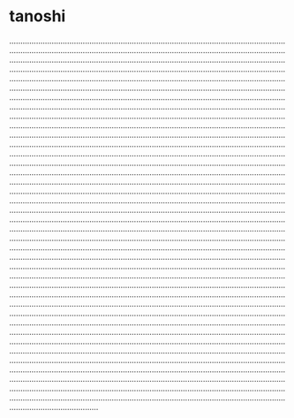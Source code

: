 # tanoshi

............................................................................................................................................................................................................................................................................................................................................................................................................................................................................................................................................................................................................................................................................................................................................................................................................................................................................................................................................................................................................................................................................................................................................................................................................................................................................................................................................................................................................................................................................................................................................................................................................................................................................................................................................................................................................................................................................................................................................................................................................................................................................................................................................................................................................................................................................................................................................................................................................................................................................................................................................................................................................................................................................................................................................................................................................................................................................................................................................................................................................................................................................................................................................................................................................................................................................................................................................................................................................................................................................................................................................................................................................................................................................................................................................................................................................................................................................................................................................................................................................................................................................................................................................................................................................................................................................................................................................................................................................................................................................................................................................................................................................................................................................................................................................................................................................................................................................................................................................................................................................................................................................